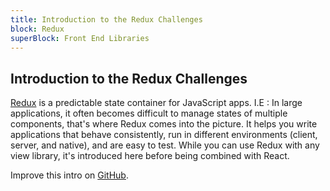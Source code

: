 ```yaml
---
title: Introduction to the Redux Challenges
block: Redux
superBlock: Front End Libraries
---
```

## Introduction to the Redux Challenges

[Redux](https://redux.js.org/) is a predictable state container for JavaScript apps. I.E : In large applications, it often becomes difficult to manage states of multiple components, that's where Redux comes into the picture. It helps you write applications that behave consistently, run in different environments (client, server, and native), and are easy to test. While you can use Redux with any view library, it's introduced here before being combined with React.

Improve this intro on [GitHub](https://github.com/freeCodeCamp/learn/tree/master/src/introductions/front-end-libraries/redux).
